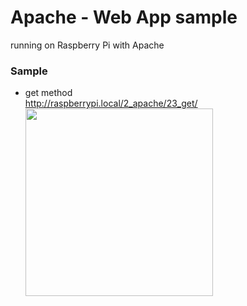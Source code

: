 # Apache - Web App sample

running on Raspberry Pi with Apache <br/>

### Sample
- get method <br/>
http://raspberrypi.local/2_apache/23_get/ <br/>
<img src="https://raw.githubusercontent.com/FabLabKannai/RaspiStudy/master/5_web/dcos/23_get.png" width="300" /> <br/>
